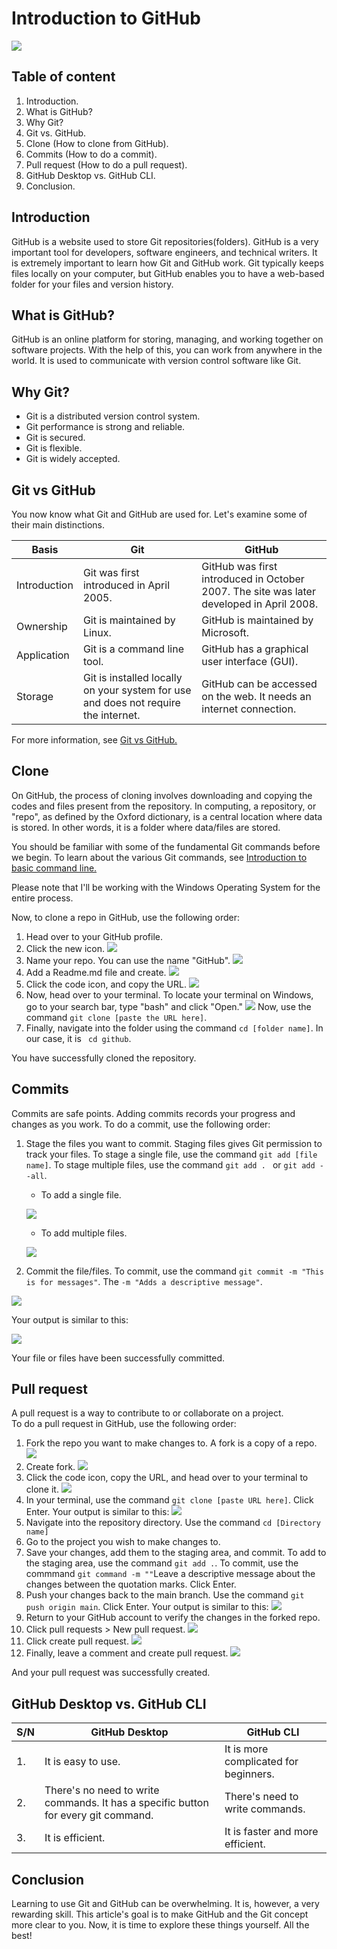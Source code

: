 # Introduction to GitHub

![](https://1000logos.net/wp-content/uploads/2021/05/GitHub-logo.png)

## Table of content
1. Introduction.
2. What is GitHub?
3. Why Git?
4. Git vs. GitHub.
5. Clone (How to clone from GitHub).
6. Commits (How to do a commit).
7. Pull request (How to do a pull request).
8. GitHub Desktop vs. GitHub CLI.
9. Conclusion.

## Introduction

GitHub is a website used to store Git repositories(folders). GitHub is a very important tool for developers, software engineers, and technical writers. It is extremely important to learn how Git and GitHub work. Git typically keeps files locally on your computer, but GitHub enables you to have a web-based folder for your files and version history. 

## What is GitHub?

GitHub is an online platform for storing, managing, and working together on software projects. With the help of this, you can work from anywhere in the world. It is used to communicate with version control software like Git.

## Why Git?

* Git is a distributed version control system. 
* Git performance is strong and reliable.
* Git is secured.
* Git is flexible.
* Git is widely accepted.

## Git vs GitHub

You now know what Git and GitHub are used for. Let's examine some of their main distinctions.

| Basis         | Git                 | GitHub                |
|--------       | -----------         |------------           |
| Introduction | Git was first introduced in April 2005.| GitHub was first introduced in October 2007. The site was later developed in April 2008. |
| Ownership | Git is maintained by Linux. | GitHub is maintained by Microsoft. |
| Application | Git is a command line tool. | GitHub has a graphical user interface (GUI). |
| Storage | Git is installed locally on your system for use and does not require the internet. | GitHub can be accessed on the web. It needs an internet connection. | 

For more information, see [Git vs GitHub.](https://www.interviewbit.com/blog/git-vs-github/?amp=1)



## Clone

On GitHub, the process of cloning involves downloading and copying the codes and files present from the repository.  In computing, a repository, or "repo", as defined by the Oxford dictionary, is a central location where data is stored. In other words, it is a folder where data/files are stored.

You should be familiar with some of the fundamental Git commands before we begin. To learn about the various Git commands, see [Introduction to basic command line.](https://github.com/ezeamaka2/basic-command-line) 

Please note that I'll be working with the Windows Operating System for the entire process.

Now, to clone a repo in GitHub, use the following order:
1. Head over to your GitHub profile.
2. Click the new icon.
![](20221006_233318.png)
3. Name your repo. You can use the name "GitHub".
![](20221006_233504.png)
4. Add a Readme.md file and create.
![](20221006_233642.png)
5. Click the code icon, and copy the URL.
![](20221006_233824.png)
6. Now, head over to your terminal. To locate your terminal on Windows, go to your search bar, type "bash" and click "Open."
![](annotely_image.png)
Now, use the command ``` git clone [paste the URL here] ```.
7. Finally, navigate into the folder using the command ``` cd [folder name] ```. In our case, it is ``` cd github```. 

You have successfully cloned the repository.

## Commits

Commits are safe points. Adding commits records your progress and changes as you work.
To do a commit, use the following order:
1. Stage the files you want to commit. Staging files gives Git permission to track your files. To stage a single file, use the command ``` git add [file name] ```. To stage multiple files, use the command ```git add . ``` or ``` git add --all ```.
   * To add a single file.
   
   ![](annotely_image%20(1).png)
   
   * To add multiple files.
   
   ![](annotely_image%20(2).png)

2. Commit the file/files. To commit, use the command ``` git commit -m "This is for messages" ```. The ``` -m "Adds a descriptive message" ```. 

![](annotely_image%20(3).png)

Your output is similar to this:

![](commit%20op.png)

Your file or files have been successfully committed.

## Pull request
A pull request is a way to contribute to or collaborate on a project.  
To do a pull request in GitHub, use the following order:
1. Fork the repo you want to make changes to. A fork is a copy of a repo.
![](20221007_224409.png)
2. Create fork.
![](20221007_224618.png)
3. Click the code icon, copy the URL, and head over to your terminal to clone it.
![](20221007_224943.png)
4. In your terminal, use the command ``` git clone [paste URL here] ```. Click Enter.
Your output is similar to this: 
![](pull%204.png)
5. Navigate into the repository directory. Use the command ``` cd [Directory name] ```
6. Go to the project you wish to make changes to.
7. Save your changes, add them to the staging area, and commit. To add to the staging area, use the command ``` git add . ```. To commit, use the commmand ``` git command -m "" ```Leave a descriptive message about the changes between the quotation marks. Click Enter.
8. Push your changes back to the main branch. Use the command ``` git push origin main ```. Click Enter.
Your output is similar to this:
![](pull%205.png)
9. Return to your GitHub account to verify the changes in the forked repo.
10. Click pull requests > New pull request.
![](20221007_225142.png)
11. Click create pull request.
![](20221007_225244.png)
12. Finally, leave a comment and create pull request.
![](20221007_235027.png)


And your pull request was successfully created.

## GitHub Desktop vs. GitHub CLI

| S/N | GitHub Desktop | GitHub CLI |
| --- | -------------- | -----------|
| 1.  | It is easy to use. | It is more complicated for beginners. |
| 2.  | There's no need to write commands. It has a specific button for every git command. | There's need to write commands. |
| 3.  | It is efficient. | It is faster and more efficient. |
## Conclusion
Learning to use Git and GitHub can be overwhelming. It is, however, a very rewarding skill. This article's goal is to make GitHub and the Git concept more clear to you. Now, it is time to explore these things yourself. All the best!